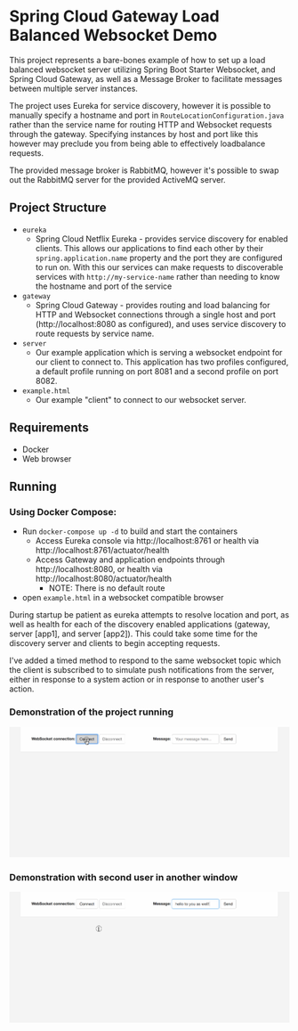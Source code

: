 # Spring Cloud Gateway Load Balanced Websocket Demo

This project represents a bare-bones example of how to set up a load balanced websocket server utilizing Spring Boot Starter Websocket, and Spring Cloud Gateway, as well as a Message Broker to facilitate messages between multiple server instances.

The project uses Eureka for service discovery, however it is possible to manually specify a hostname and port in `RouteLocationConfiguration.java` rather than the service name for routing HTTP and Websocket requests through the gateway. Specifying instances by host and port like this however may preclude you from being able to effectively loadbalance requests.

The provided message broker is RabbitMQ, however it's possible to swap out the RabbitMQ server for the provided ActiveMQ server.

## Project Structure
- `eureka`
    - Spring Cloud Netflix Eureka - provides service discovery for enabled clients. This allows our applications to find each other by their `spring.application.name` property and the port they are configured to run on. With this our services can make requests to discoverable services with `http://my-service-name` rather than needing to know the hostname and port of the service
- `gateway`
    - Spring Cloud Gateway - provides routing and load balancing for HTTP and Websocket connections through a single host and port (http://localhost:8080 as configured), and uses service discovery to route requests by service name.
- `server`
    - Our example application which is serving a websocket endpoint for our client to connect to. This application has two profiles configured, a default profile running on port 8081 and a second profile on port 8082.
- `example.html`
    - Our example "client" to connect to our websocket server.

## Requirements
- Docker
- Web browser

## Running
### Using Docker Compose:
- Run `docker-compose up -d` to build and start the containers
  - Access Eureka console via http://localhost:8761 or health via http://localhost:8761/actuator/health
  - Access Gateway and application endpoints through http://localhost:8080, or health via http://localhost:8080/actuator/health
    - NOTE: There is no default route
- open `example.html` in a websocket compatible browser

During startup be patient as eureka attempts to resolve location and port, as well as health for each of the discovery enabled applications (gateway, server [app1], and server [app2]). This could take some time for the discovery server and clients to begin accepting requests.

I've added a timed method to respond to the same websocket topic which the client is subscribed to to simulate push notifications from the server, either in response to a system action or in response to another user's action.

### Demonstration of the project running
![Websocket demonstration](https://github.com/jmlw/demo-projects/blob/master/spring-cloud-gateway-websocket/ws-demo-1.gif?raw=true)

### Demonstration with second user in another window
![Websocket demonstration with second user](https://github.com/jmlw/demo-projects/blob/master/spring-cloud-gateway-websocket/ws-demo-2.gif?raw=true)
